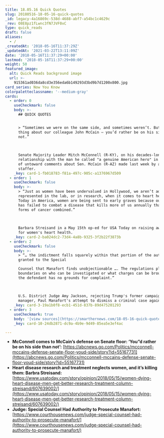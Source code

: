 ```yaml
---
title: 18.05.16 Quick Quotes
slug: 20180516-18-05-16-quick-quotes
_id: legacy-4a16869c-538d-4688-abf7-a54bc1c4629c
_rev: O8E8pz1fLwnc3fN7JVF0xC
type: quick_reads
draft: false
aliases:
  - /
_createdAt: '2018-05-16T11:37:29Z'
_updatedAt: '2021-03-22T13:11:09Z'
date: '2018-05-16T11:37:29+00:00'
lastmod: '2018-05-16T11:37:29+00:00'
weight: 50
featured_image:
  alt: Quick Reads background image
  url: >-
    915361ad036da8cd3e356eda6b149293d3bd9b7d1200x800.jpg
card_series: Now You Know
colorpaletteclassname: '--medium-gray'
cards:
  - order: 0
    useCheckmark: false
    body: >-
      ## QUICK QUOTES


      > “Sometimes we were on the same side, and sometimes weren’t. But one
      thing about our colleague John McCain — you’d rather be on his side than
      not.”  
        
        
        
      Senate Majority Leader Mitch McConnell (R-KY), on his decades-long
      relationship with the man he called "a genuine American hero" in the wake
      of untoward comments about Sen. McCain (R-AZ) made last week by a WH
      staffer.
    _key: card-1-fb018783-f81a-497c-905c-a1376967d509
  - order: 1
    useCheckmark: false
    body: >-
      > “Just as women have been undervalued in Hollywood, we aren’t adequately
      represented in the lab, or in research, when it comes to heart health.
      Today in America, women are being sent to early graves because our country
      has failed to combat a disease that kills more of us annually than all
      forms of cancer combined.”  
        
        
        
      Barbara Streisand in a May 15th op-ed for USA Today on raising awareness
      for women's heart health.
    _key: card-2-ba024dc2-73d4-4a8b-9325-3f2b22f3873b
  - order: 2
    useCheckmark: false
    body: >-
      > “… the indictment falls squarely within that portion of the authority
      granted to the Special  

      Counsel that Manafort finds unobjectionable …. The regulations place no
      boundaries on who can be investigated or what charges can be brought ….
      the defendant has no grounds for complaint.”  
        
        
        
      U.S. District Judge Amy Jackson, rejecting Trump's former campaign
      manager, Paul Manafort's attempt to dismiss a criminal case against him.
    _key: card-3-19a1b0f8-ecb1-451d-837b-89d475201293
  - order: 3
    useCheckmark: true
    body: '[view sources](https://smarthernews.com/18-05-16-quick-quotes/)'
    _key: card-10-24db2871-dc9a-4b9e-9d49-85ea5e3ef4ac

---
```

* **McConnell comes to McCain’s defense on Senate floor: ‘You”d rather be on his side than not’:** [https://abcnews.go.com/Politics/mcconnell-mccains-defense-senate-floor-youd-side/story?id=55167731](https://abcnews.go.com/Politics/mcconnell-mccains-defense-senate-floor-youd-side/story?id=55167731)
* **Heart disease research and treatment neglects women, and it’s killing them: Barbra Streisand:** [https://www.usatoday.com/story/opinion/2018/05/15/women-dying-heart-disease-men-get-better-research-treatment-column-streisand/607639002/](https://www.usatoday.com/story/opinion/2018/05/15/women-dying-heart-disease-men-get-better-research-treatment-column-streisand/607639002/)
* **Judge: Special Counsel Had Authority to Prosecute Manafort:** [https://www.courthousenews.com/judge-special-counsel-had-authority-to-prosecute-manafort/](https://www.courthousenews.com/judge-special-counsel-had-authority-to-prosecute-manafort/)